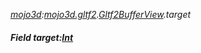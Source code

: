 _[mojo3d](../../modules/mojo3d/mojo3d-module.md):[mojo3d.gltf2](../../modules/mojo3d/mojo3d-gltf2.md).[Gltf2BufferView](../../modules/mojo3d/mojo3d-gltf2-gltf2bufferview.md).target_
##### Field target:[Int](../../modules/wonkey/wonkey-types-int.md)
